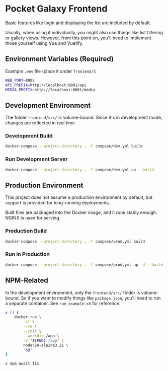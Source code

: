 # Pocket Galaxy Frontend

Basic features like login and displaying the list are included by default.

Usually, when using it individually, you might also use things like list filtering or gallery views. However, from this point on, you'll need to implement those yourself using Vue and Vuetify.

## Environment Variables (Required)

Example `.env` file (place it under `frontend/`):

```bash
WEB_PORT=8002
API_PREFIX=http://localhost:8001/api
MEDIA_PREFIX=http://localhost:8001/media
```

## Development Environment

The folder `frontend/src/` is volume-bound. Since it's in development mode, changes are reflected in real time.

### Development Build

```bash
docker-compose --project-directory . -f compose/dev.yml build
```

### Run Development Server

```bash
docker-compose --project-directory . -f compose/dev.yml up --build
```

## Production Environment

This project does not assume a production environment by default, but support is provided for long-running deployments.

Built files are packaged into the Docker image, and it runs stably enough. NGINX is used for serving.

### Production Build

```bash
docker-compose --project-directory . -f compose/prod.yml build
```

### Run in Production

```bash
docker-compose --project-directory . -f compose/prod.yml up -d --build
```

## NPM-Related

In the development environment, only the `frontend/src/` folder is volume-bound. So if you want to modify things like `package.json`, you'll need to run a separate container. See `run_example.sh` for reference.

```bash
x () {
    docker run \
        -it \
        --rm \
        --init \
        --workdir /app \
        -v "${PWD}:/app" \
        node:24-alpine3.21 \
        "$@"
}

x npm audit fix
```
